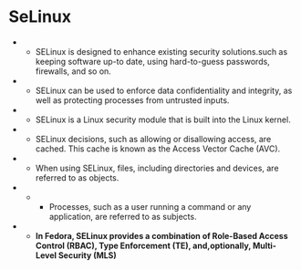 # SeLinux

* * SELinux is designed to enhance existing security solutions.such as keeping software up-to date, using hard-to-guess passwords, firewalls, and so on.

* * SELinux can be used to enforce data confidentiality and integrity, as well as protecting processes from untrusted inputs.

* * SELinux is a Linux security module that is built into the Linux kernel.

* * SELinux decisions, such as allowing or disallowing access, are cached. This cache is known as the Access Vector Cache (AVC).

* * When using SELinux, files, including directories and devices, are referred to as objects.
* * * Processes, such as a user running a command or any application, are referred to as subjects.
* * <b>In Fedora, SELinux provides a combination of Role-Based Access Control (RBAC), Type Enforcement (TE), and,optionally, Multi-Level Security (MLS)</b>

